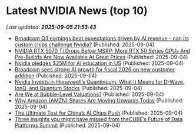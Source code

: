 # Latest NVIDIA News (top 10)
_Last updated: **2025-09-05 21:53:43**_

- [Broadcom Q3 earnings beat expectations driven by AI revenue - can its custom chips challenge Nvidia?](https://economictimes.indiatimes.com/news/international/us/avgo-stock-broadcom-q3-earnings-beat-expectations-ai-revenue-can-its-custom-chips-challenge-nvidia/articleshow/123706568.cms) (Published: 2025-09-04)
- [NVIDIA RTX 5070 Ti Drops Below MSRP; More RTX 50 Series GPUs And Pre-Builtds Are Now Available At Great Prices](https://wccftech.com/nvidia-rtx-5070-ti-drops-below-msrp-rtx-50-gpus-pre-builts-now-available-great-prices/) (Published: 2025-09-04)
- [Nvidia pledges $25M for AI education in US](https://biztoc.com/x/94d8f0e83d488863) (Published: 2025-09-04)
- [Broadcom sees strong AI growth for fiscal 2026 on new customer addition](https://www.channelnewsasia.com/business/broadcom-sees-strong-ai-growth-fiscal-2026-new-customer-addition-5333506) (Published: 2025-09-04)
- [Nvidia Invests in Honeywell’s Quantinuum. What It Means for D-Wave, IonQ, and Quantum Stocks](https://biztoc.com/x/8159c672430a11d8) (Published: 2025-09-04)
- [Are We at Bubble-Level Valuations?](https://awealthofcommonsense.com/2025/09/are-we-at-bubble-level-valuations/) (Published: 2025-09-04)
- [Why Amazon (AMZN) Shares Are Moving Upwards Today](https://finance.yahoo.com/news/why-amazon-amzn-shares-moving-202530804.html) (Published: 2025-09-04)
- [The Ultimate Test for China’s AI Chips Push](https://biztoc.com/x/00ab27f40885909c) (Published: 2025-09-04)
- [Three insights you might have missed from theCUBE’s Future of Data Platforms Summit](https://siliconangle.com/2025/09/04/ai-ready-data-platforms-thecube-insights-futureofdataplatforms/) (Published: 2025-09-04)
